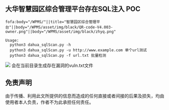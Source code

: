 ## 大华智慧园区综合管理平台存在SQL注入 POC
```
fofa:body="/WPMS/"||title="智慧园区综合管理平台"||body="/WPMS/asset/img/black/QR-code-V4.003-owner.png"||body="/WPMS/asset/img/black/zhyq.png"
```
```
Usage:
  python3 dahua_sqlScan.py -h
  python3 dahua_sqlScan.py -u http://www.example.com 单个url测试
  python3 dahua_sqlScan.py -f url.txt 批量检测
```
![](https://github.com/csdcsdcsdcsdcsd/Yongyou_GRP-U8_POC/blob/main/YongYou_GRP-U8.png)
会在当前目录生成存在漏洞的vuln.txt文件
## 免责声明
由于传播、利用此文所提供的信息而造成的任何直接或者间接的后果及损失，均由使用者本人负责，作者不为此承担任何责任。
